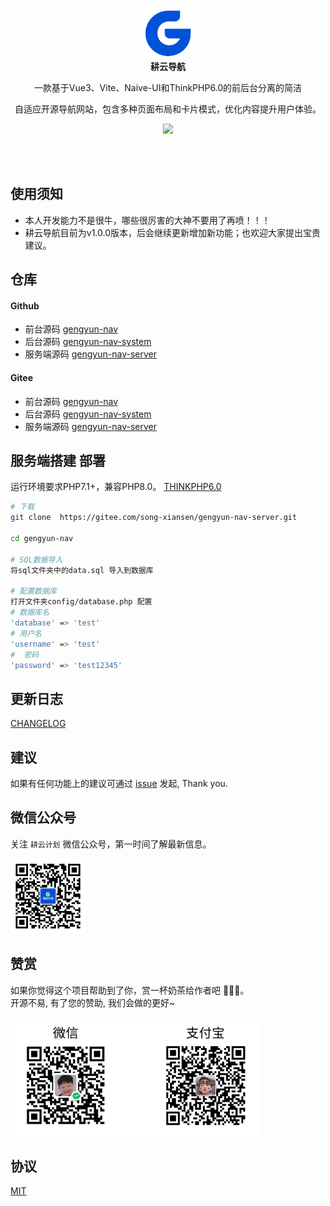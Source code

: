 <p align="center">
  <a href="http://nav.untview.top/">
    <img src="public/assets/image/logo.png" width="80" />
  </a>
  <br />
  <b>耕云导航</b>
  <p align="center">一款基于Vue3、Vite、Naive-UI和ThinkPHP6.0的前后台分离的简洁</p>
  <p align="center"> 自适应开源导航网站，包含多种页面布局和卡片模式，优化内容提升用户体验。</p>
  <p align="center">
    <a href="README.md">
      <img src="https://img.shields.io/badge/lang-%E7%AE%80%E4%BD%93%E4%B8%AD%E6%96%87-red.svg?longCache=true&style=flat-square">
    </a>
  </p>
</p>

<br />
<br />

## 使用须知

- 本人开发能力不是很牛，哪些很厉害的大神不要用了再喷！！！
- 耕云导航目前为v1.0.0版本，后会继续更新增加新功能；也欢迎大家提出宝贵建议。



## 仓库

#### Github
- 前台源码
[gengyun-nav](https://gitee.com/song-xiansen/gengyun-nav)
- 后台源码
[gengyun-nav-system](https://gitee.com/song-xiansen/gengyun-nav-system)
- 服务端源码
[gengyun-nav-server](https://gitee.com/song-xiansen/gengyun-nav-server)


#### Gitee
- 前台源码
[gengyun-nav](https://gitee.com/song-xiansen/gengyun-nav)
- 后台源码
[gengyun-nav-system](https://gitee.com/song-xiansen/gengyun-nav-system)
- 服务端源码
[gengyun-nav-server](https://gitee.com/song-xiansen/gengyun-nav-server)



## 服务端搭建 部署

运行环境要求PHP7.1+，兼容PHP8.0。 [THINKPHP6.0](./README_TP.md)

``` bash
# 下载
git clone  https://gitee.com/song-xiansen/gengyun-nav-server.git

cd gengyun-nav

# SQL数据导入 
将sql文件夹中的data.sql 导入到数据库

# 配置数据库
打开文件夹config/database.php 配置
# 数据库名
'database' => 'test'
# 用户名
'username' => 'test'
#  密码
'password' => 'test12345'

```



## 更新日志
[CHANGELOG](https://gitee.com/song-xiansen/gengyun-nav-server/releases)


## 建议
如果有任何功能上的建议可通过 [issue](https://gitee.com/song-xiansen/gengyun-nav-server/issues) 发起, Thank you.

## 微信公众号
关注 `耕云计划` 微信公众号，第一时间了解最新信息。

<img src="public/assets/image/weixin-gzh.jpg" width="120" />

## 赞赏
如果你觉得这个项目帮助到了你，赏一杯奶茶给作者吧 🫰🫰🫰。<br/>
开源不易, 有了您的赞助, 我们会做的更好~

<img src="public/assets/image/appreciate.jpg" width="400" />

## 协议
[MIT](./LICENSE)